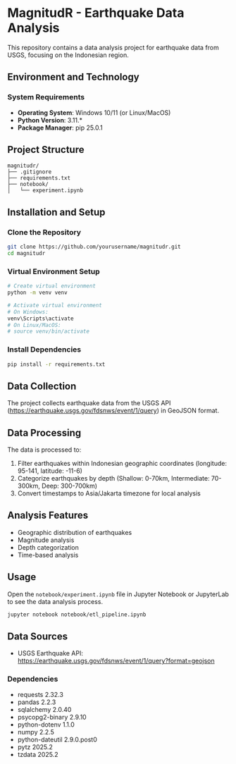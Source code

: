 # MagnitudR - Earthquake Data Analysis

This repository contains a data analysis project for earthquake data from USGS, focusing on the Indonesian region.

## Environment and Technology

### System Requirements
- **Operating System**: Windows 10/11 (or Linux/MacOS)
- **Python Version**: 3.11.*
- **Package Manager**: pip 25.0.1

## Project Structure
```
magnitudr/
├── .gitignore
├── requirements.txt
├── notebook/
│   └── experiment.ipynb
```

## Installation and Setup

### Clone the Repository
```bash
git clone https://github.com/yourusername/magnitudr.git
cd magnitudr
```

### Virtual Environment Setup
```bash
# Create virtual environment
python -m venv venv

# Activate virtual environment
# On Windows:
venv\Scripts\activate
# On Linux/MacOS:
# source venv/bin/activate
```

### Install Dependencies
```bash
pip install -r requirements.txt
```

## Data Collection
The project collects earthquake data from the USGS API (https://earthquake.usgs.gov/fdsnws/event/1/query) in GeoJSON format.

## Data Processing
The data is processed to:
1. Filter earthquakes within Indonesian geographic coordinates (longitude: 95-141, latitude: -11-6)
2. Categorize earthquakes by depth (Shallow: 0-70km, Intermediate: 70-300km, Deep: 300-700km)
3. Convert timestamps to Asia/Jakarta timezone for local analysis

## Analysis Features
- Geographic distribution of earthquakes
- Magnitude analysis
- Depth categorization
- Time-based analysis

## Usage
Open the `notebook/experiment.ipynb` file in Jupyter Notebook or JupyterLab to see the data analysis process.

```bash
jupyter notebook notebook/etl_pipeline.ipynb
```

## Data Sources
- USGS Earthquake API: https://earthquake.usgs.gov/fdsnws/event/1/query?format=geojson

### Dependencies
- requests 2.32.3
- pandas 2.2.3
- sqlalchemy 2.0.40
- psycopg2-binary 2.9.10
- python-dotenv 1.1.0
- numpy 2.2.5
- python-dateutil 2.9.0.post0
- pytz 2025.2
- tzdata 2025.2